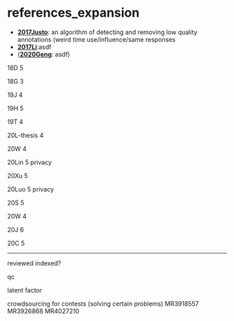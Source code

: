 # references_expansion
- [**2017Justo**](2017Justo_Chapter_MeasuringTheQualityOfAnnotatio.pdf): an algorithm of detecting and removing low quality annotations (weird time use/influence/same responses
- [**2017Li**](2017Li_Multi-Object_Classification_via_Crowdsourcing_With_a_Reject_Option.pdf):asdf
- ([**2020Geng**](2020Geng_Prospect_Theory_Based_Crowdsourcing_for_Classification_in_the_Presence_of_Spammers.pdf): asdf)

18D 5

18G 3

19J 4

19H 5

19T 4

20L-thesis 4

20W 4

20Lin 5 privacy

20Xu 5

20Luo 5 privacy

20S 5

20W 4

20J 6

20C 5

-----

reviewed indexed?

qc

latent factor

crowdsourcing for contests (solving  certain problems) MR3918557 MR3926868 MR4027210
